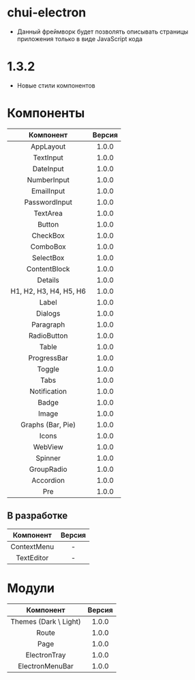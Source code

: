 # chui-electron
- Данный фреймворк будет позволять описывать страницы приложения только в виде JavaScript кода

# 1.3.2
- Новые стили компонентов

# Компоненты
|       Компонент        | Версия |
|:----------------------:|:------:|
|       AppLayout        | 1.0.0  |
|       TextInput        | 1.0.0  |
|       DateInput        | 1.0.0  |
|      NumberInput       | 1.0.0  |
|       EmailInput       | 1.0.0  |
|     PasswordInput      | 1.0.0  |
|        TextArea        | 1.0.0  |
|         Button         | 1.0.0  |
|        CheckBox        | 1.0.0  |
|        ComboBox        | 1.0.0  |
|       SelectBox        | 1.0.0  |
|      ContentBlock      | 1.0.0  |
|        Details         | 1.0.0  |
| H1, H2, H3, H4, H5, H6 | 1.0.0  |
|         Label          | 1.0.0  |
|        Dialogs         | 1.0.0  |
|       Paragraph        | 1.0.0  |
|      RadioButton       | 1.0.0  |
|         Table          | 1.0.0  |
|      ProgressBar       | 1.0.0  |
|         Toggle         | 1.0.0  |
|          Tabs          | 1.0.0  |
|      Notification      | 1.0.0  |
|         Badge          | 1.0.0  |
|         Image          | 1.0.0  |
|   Graphs (Bar, Pie)    | 1.0.0  |
|         Icons          | 1.0.0  |
|        WebView         | 1.0.0  |
|        Spinner         | 1.0.0  |
|       GroupRadio       | 1.0.0  |
|       Accordion        | 1.0.0  |
|          Pre           | 1.0.0  |

## В разработке
|  Компонент  | Версия |
|:-----------:|:------:|
| ContextMenu |   -    |
| TextEditor  |   -    |
# Модули
|       Компонент       | Версия |
|:---------------------:|:------:|
| Themes (Dark \ Light) | 1.0.0  |
|         Route         | 1.0.0  |
|         Page          | 1.0.0  |
|     ElectronTray      | 1.0.0  |
|    ElectronMenuBar    | 1.0.0  |